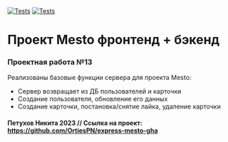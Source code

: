 [![Tests](../../actions/workflows/tests-13-sprint.yml/badge.svg)](../../actions/workflows/tests-13-sprint.yml) [![Tests](../../actions/workflows/tests-14-sprint.yml/badge.svg)](../../actions/workflows/tests-14-sprint.yml)
# Проект Mesto фронтенд + бэкенд

### Проектная работа №13
Реализованы базовые функции сервера для проекта Mesto:
- Сервер возвращает из ДБ пользователей и карточки
- Создание пользователя, обновление его данных
- Создание карточки, постановка/снятие лайка, удаление карточки

#### Петухов Никита 2023 // Ссылка на проект: https://github.com/OrtiesPN/express-mesto-gha
